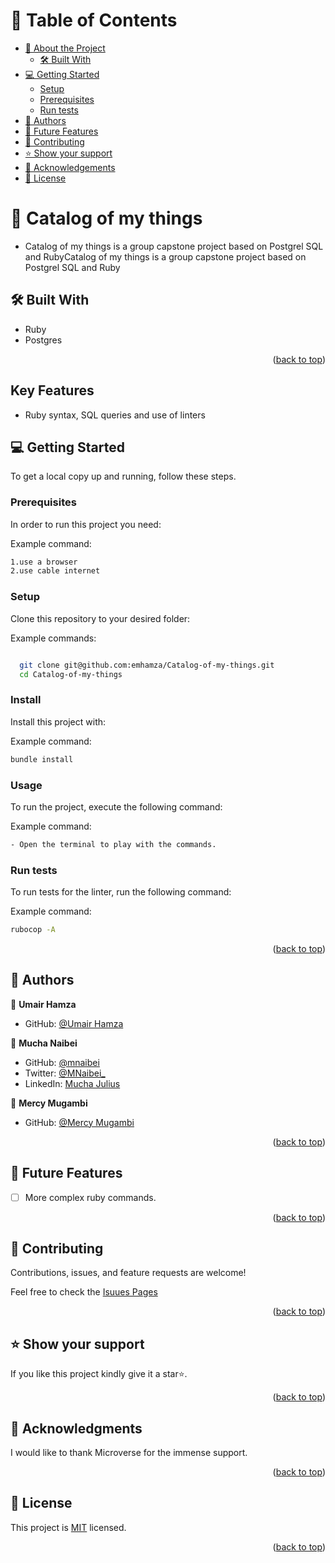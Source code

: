 <a name="readme-top"></a>

<!-- TABLE OF CONTENTS -->

# 📗 Table of Contents

- [📖 About the Project](#about-project)
  - [🛠 Built With](#built-with)
- [💻 Getting Started](#getting-started)
  - [Setup](#setup)
  - [Prerequisites](#prerequisites)
  - [Run tests](#run-tests)
- [👥 Authors](#authors)
- [🔭 Future Features](#future-features)
- [🤝 Contributing](#contributing)
- [⭐️ Show your support](#support)
- [🙏 Acknowledgements](#acknowledgements)
- [📝 License](#license)

<!-- PROJECT DESCRIPTION -->

# 📖 Catalog of my things<a name="about-project"></a>

- Catalog of my things is a group capstone project based on Postgrel SQL and RubyCatalog of my things is a group capstone project based on Postgrel SQL and Ruby

## 🛠 Built With <a name="built-with"></a>

- Ruby
- Postgres

<p align="right">(<a href="#readme-top">back to top</a>)</p>

## Key Features

- Ruby syntax, SQL queries and use of linters

<!-- GETTING STARTED -->

## 💻 Getting Started <a name="getting-started"></a>

To get a local copy up and running, follow these steps.

### Prerequisites

In order to run this project you need:

Example command:

```sh
1.use a browser
2.use cable internet
```

### Setup

Clone this repository to your desired folder:

Example commands:

```sh

  git clone git@github.com:emhamza/Catalog-of-my-things.git
  cd Catalog-of-my-things


```

### Install

Install this project with:

Example command:

```sh
bundle install
```

### Usage

To run the project, execute the following command:

Example command:

```sh
- Open the terminal to play with the commands.
```

### Run tests

To run tests for the linter, run the following command:

Example command:

```sh
rubocop -A
```

<p align="right">(<a href="#readme-top">back to top</a>)</p>

## 👥 Authors <a name="authors"></a>

👤 **Umair Hamza**

- GitHub: [@Umair Hamza](https://github.com/emhamza)
<!-- - Twitter: [MNaibei\_](https://twitter.com/mnaibei_)
- LinkedIn: [Mucha Julius](https://linkedin.com/in/mucha-julius) -->

👤 **Mucha Naibei**

- GitHub: [@mnaibei](https://github.com/mnaibei)
- Twitter: [@MNaibei\_](https://twitter.com/mnaibei_)
- LinkedIn: [Mucha Julius](https://linkedin.com/in/mucha-julius)

👤 **Mercy Mugambi**

- GitHub: [@Mercy Mugambi](https://github.com/mercymugambi)
<!-- - Twitter: [@MussieTeka](https://twitter.com/mussieteka)
- LinkedIn: [@MussieTeka](https://linkedin.com/in/mussieteka) -->

<p align="right">(<a href="#readme-top">back to top</a>)</p>

<!-- FUTURE FEATURES -->

## 🔭 Future Features <a name="future-features"></a>

- [ ] More complex ruby commands.

<p align="right">(<a href="#readme-top">back to top</a>)</p>

<!-- CONTRIBUTING -->

## 🤝 Contributing <a name="contributing"></a>

Contributions, issues, and feature requests are welcome!

Feel free to check the [Isuues Pages](https://github.com/mercymugambi/vet_clinic/issues)

<p align="right">(<a href="#readme-top">back to top</a>)</p>

<!-- SUPPORT -->

## ⭐️ Show your support <a name="support"></a>

If you like this project kindly give it a star⭐️.

<p align="right">(<a href="#readme-top">back to top</a>)</p>

<!-- ACKNOWLEDGEMENTS -->

## 🙏 Acknowledgments <a name="acknowledgements"></a>

I would like to thank Microverse for the immense support.

<p align="right">(<a href="#readme-top">back to top</a>)</p>

<!-- LICENSE -->

## 📝 License <a name="license"></a>

This project is [MIT](https://github.com/emhamza/Catalog-of-my-things/blob/dev/LICENSEE) licensed.

<p align="right">(<a href="#readme-top">back to top</a>)</p>
<a name="readme-top"></a>

